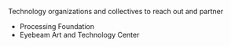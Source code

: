 Technology organizations and collectives to reach out and partner 

- Processing Foundation 
- Eyebeam Art and Technology Center 